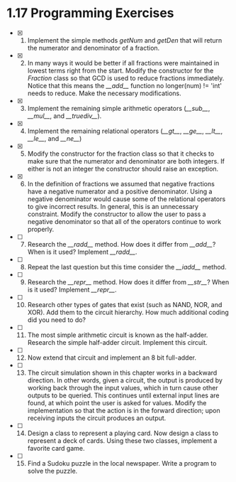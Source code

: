 # 1.17 Programming Exercises
- [x] 1. Implement the simple methods *getNum* and *getDen* that will return the numerator and denominator of a fraction.
- [x] 2. In many ways it would be better if all fractions were maintained in lowest terms right from the start. Modify the constructor for the *Fraction* class so that GCD is used to reduce fractions immediately. Notice that this means the *\_\_add__* function no longer(num) != 'int' needs to reduce. Make the necessary modifications.
- [x] 3. Implement the remaining simple arithmetic operators (*\_\_sub__*, *\_\_mul__*, and *\_\_truediv__*).
- [x] 4. Implement the remaining relational operators (*\_\_gt__*, *\_\_ge__*, *\_\_lt__*, *\_\_le__*, and *\_\_ne__*)
- [x] 5. Modify the constructor for the fraction class so that it checks to make sure that the numerator and denominator are both integers. If either is not an integer the constructor should raise an exception.
- [x] 6. In the definition of fractions we assumed that negative fractions have a negative numerator and a positive denominator. Using a negative denominator would cause some of the relational operators to give incorrect results. In general, this is an unnecessary constraint. Modify the constructor to allow the user to pass a negative denominator so that all of the operators continue to work properly.
- [ ] 7. Research the *\_\_radd__* method. How does it differ from *\_\_add__*? When is it used? Implement *\_\_radd__*.
- [ ] 8. Repeat the last question but this time consider the *\_\_iadd__* method.
- [ ] 9. Research the *\_\_repr__* method. How does it differ from *\_\_str__*? When is it used? Implement *\_\_repr__*.
- [ ] 10. Research other types of gates that exist (such as NAND, NOR, and XOR). Add them to the circuit hierarchy. How much additional coding did you need to do?
- [ ] 11. The most simple arithmetic circuit is known as the half-adder. Research the simple half-adder circuit. Implement this circuit.
- [ ] 12. Now extend that circuit and implement an 8 bit full-adder.
- [ ] 13. The circuit simulation shown in this chapter works in a backward direction. In other words, given a circuit, the output is produced by working back through the input values, which in turn cause other outputs to be queried. This continues until external input lines are found, at which point the user is asked for values. Modify the implementation so that the action is in the forward direction; upon receiving inputs the circuit produces an output.
- [ ] 14. Design a class to represent a playing card. Now design a class to represent a deck of cards. Using these two classes, implement a favorite card game.
- [ ] 15. Find a Sudoku puzzle in the local newspaper. Write a program to solve the puzzle.